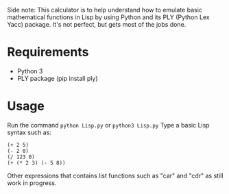Side note: This calculator is to help understand how to emulate basic mathematical functions in Lisp by using Python and its PLY (Python Lex Yacc) package.
It's not perfect, but gets most of the jobs done.

# Requirements
* Python 3
* PLY package (pip install ply)

# Usage
Run the command ```python Lisp.py``` or ```python3 Lisp.py```
Type a basic Lisp syntax such as:
```
(+ 2 5)
(- 2 0)
(/ 123 0)
(+ (* 2 3) (- 5 8))
```

Other expressions that contains list functions such as "car" and "cdr" as still work in progress.
